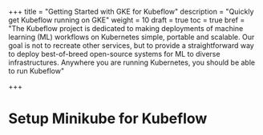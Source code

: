 +++
title = "Getting Started with GKE for Kubeflow"
description = "Quickly get Kubeflow running on GKE"
weight = 10
draft = true
toc = true
bref = "The Kubeflow project is dedicated to making deployments of machine learning (ML) workflows on Kubernetes simple, portable and scalable. Our goal is not to recreate other services, but to provide a straightforward way to deploy best-of-breed open-source systems for ML to diverse infrastructures. Anywhere you are running Kubernetes, you should be able to run Kubeflow"

+++

# Setup Minikube for Kubeflow
